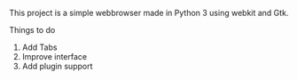 This project is a simple webbrowser made in Python 3 using webkit and Gtk. 


Things to do
1. Add Tabs
2. Improve interface
3. Add plugin support